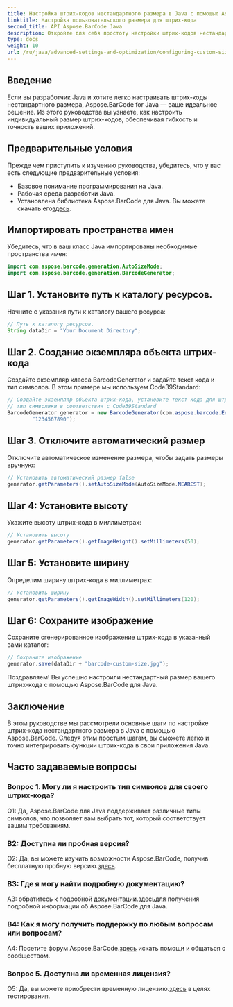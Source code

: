 ```yaml
---
title: Настройка штрих-кодов нестандартного размера в Java с помощью Aspose.BarCode
linktitle: Настройка пользовательского размера для штрих-кода
second_title: API Aspose.BarCode Java
description: Откройте для себя простоту настройки штрих-кодов нестандартного размера на Java с помощью Aspose.BarCode. Следуйте нашему пошаговому руководству для точной настройки.
type: docs
weight: 10
url: /ru/java/advanced-settings-and-optimization/configuring-custom-size-barcode/
---
```

## Введение

Если вы разработчик Java и хотите легко настраивать штрих-коды нестандартного размера, Aspose.BarCode for Java — ваше идеальное решение. Из этого руководства вы узнаете, как настроить индивидуальный размер штрих-кодов, обеспечивая гибкость и точность ваших приложений.

## Предварительные условия

Прежде чем приступить к изучению руководства, убедитесь, что у вас есть следующие предварительные условия:

- Базовое понимание программирования на Java.
- Рабочая среда разработки Java.
-  Установлена библиотека Aspose.BarCode для Java. Вы можете скачать его[здесь](https://releases.aspose.com/barcode/java/).

## Импортировать пространства имен

Убедитесь, что в ваш класс Java импортированы необходимые пространства имен:

```java
import com.aspose.barcode.generation.AutoSizeMode;
import com.aspose.barcode.generation.BarcodeGenerator;

```

## Шаг 1. Установите путь к каталогу ресурсов.

Начните с указания пути к каталогу вашего ресурса:

```java
// Путь к каталогу ресурсов.
String dataDir = "Your Document Directory";
```

## Шаг 2. Создание экземпляра объекта штрих-кода

Создайте экземпляр класса BarcodeGenerator и задайте текст кода и тип символов. В этом примере мы используем Code39Standard:

```java
// Создайте экземпляр объекта штрих-кода, установите текст кода для штрих-кода и
// тип символики в соответствии с Code39Standard
BarcodeGenerator generator = new BarcodeGenerator(com.aspose.barcode.EncodeTypes.CODE_39_STANDARD,
		"1234567890");
```

## Шаг 3. Отключите автоматический размер

Отключите автоматическое изменение размера, чтобы задать размеры вручную:

```java
// Установить автоматический размер false
generator.getParameters().setAutoSizeMode(AutoSizeMode.NEAREST);
```

## Шаг 4: Установите высоту

Укажите высоту штрих-кода в миллиметрах:

```java
// Установить высоту
generator.getParameters().getImageHeight().setMillimeters(50);
```

## Шаг 5: Установите ширину

Определим ширину штрих-кода в миллиметрах:

```java
// Установить ширину
generator.getParameters().getImageWidth().setMillimeters(120);
```

## Шаг 6: Сохраните изображение

Сохраните сгенерированное изображение штрих-кода в указанный вами каталог:

```java
// Сохраните изображение
generator.save(dataDir + "barcode-custom-size.jpg");
```

Поздравляем! Вы успешно настроили нестандартный размер вашего штрих-кода с помощью Aspose.BarCode для Java.

## Заключение

В этом руководстве мы рассмотрели основные шаги по настройке штрих-кода нестандартного размера в Java с помощью Aspose.BarCode. Следуя этим простым шагам, вы сможете легко и точно интегрировать функции штрих-кода в свои приложения Java.

## Часто задаваемые вопросы

### Вопрос 1. Могу ли я настроить тип символов для своего штрих-кода?

О1: Да, Aspose.BarCode для Java поддерживает различные типы символов, что позволяет вам выбрать тот, который соответствует вашим требованиям.

### В2: Доступна ли пробная версия?

 О2: Да, вы можете изучить возможности Aspose.BarCode, получив бесплатную пробную версию.[здесь](https://releases.aspose.com/).

### В3: Где я могу найти подробную документацию?

 A3: обратитесь к подробной документации.[здесь](https://reference.aspose.com/barcode/java/)для получения подробной информации об Aspose.BarCode для Java.

### В4: Как я могу получить поддержку по любым вопросам или вопросам?

 A4: Посетите форум Aspose.BarCode.[здесь](https://forum.aspose.com/c/barcode/13) искать помощи и общаться с сообществом.

### Вопрос 5. Доступна ли временная лицензия?

 О5: Да, вы можете приобрести временную лицензию.[здесь](https://purchase.aspose.com/temporary-license/) в целях тестирования.